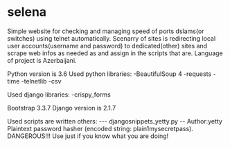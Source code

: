 # selena

Simple website for checking and managing speed of ports dslams(or switches) using telnet automatically.
Scenarry of sites is redirecting local user accounts(username and password) to dedicated(other) sites and scrape web infos as needed as and assign in the scripts that are.
Language of project is Azerbaijani.

Python version is 3.6
Used python libraries:
-BeautifulSoup 4
-requests
-time
-telnetlib
-csv

Used django libraries:
-crispy_forms

Bootstrap 3.3.7
Django version is 2.1.7

Used scripts are written others:
 --- djangosnippets_yetty.py -- Author:yetty
Plaintext password hasher (encoded string: plain$1$mysecretpass).
DANGEROUS!!! Use just if you know what you are doing!
